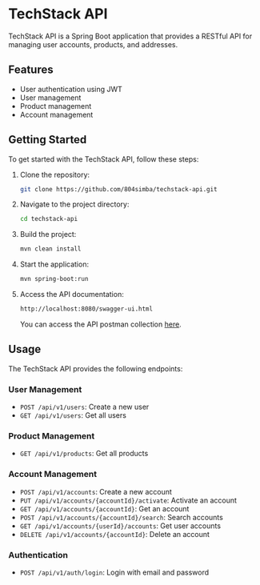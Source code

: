 # TechStack API
TechStack API is a Spring Boot application that provides a RESTful API for managing user accounts, products, and addresses.

## Features
- User authentication using JWT
- User management
- Product management
- Account management

## Getting Started
To get started with the TechStack API, follow these steps:

1. Clone the repository:
   ```bash
   git clone https://github.com/804simba/techstack-api.git
   ```

2. Navigate to the project directory:
   ```bash
   cd techstack-api
   ```

3. Build the project:
   ```bash
   mvn clean install
   ```

4. Start the application:
   ```bash
   mvn spring-boot:run
   ```

5. Access the API documentation:
   ```bash
   http://localhost:8080/swagger-ui.html
   ```
   You can access the API postman collection [here](https://drive.google.com/file/d/1zX2CK1Xz2BK5BRulqLik5UgzUBAeRbgX/view?usp=drive_link).

## Usage
The TechStack API provides the following endpoints:

### User Management
- `POST /api/v1/users`: Create a new user
- `GET /api/v1/users`: Get all users

### Product Management
- `GET /api/v1/products`: Get all products

### Account Management
- `POST /api/v1/accounts`: Create a new account
- `PUT /api/v1/accounts/{accountId}/activate`: Activate an account
- `GET /api/v1/accounts/{accountId}`: Get an account
- `POST /api/v1/accounts/{accountId}/search`: Search accounts
- `GET /api/v1/accounts/{userId}/accounts`: Get user accounts
- `DELETE /api/v1/accounts/{accountId}`: Delete an account

### Authentication
- `POST /api/v1/auth/login`: Login with email and password
